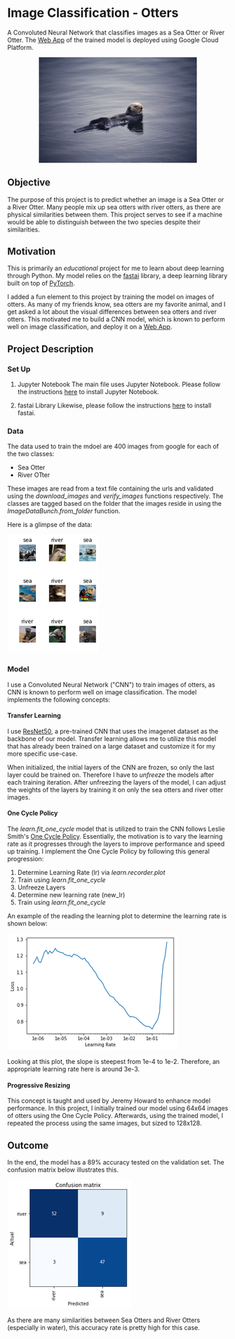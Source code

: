 # Image Classification - Otters

A Convoluted Neural Network that classifies images as a Sea Otter or River Otter. 
The [Web App](https://otter-classifier-255602.appspot.com/) of the trained model is deployed using Google Cloud Platform.

<p align = 'center'>
    <img src="figs/seaOtter.jpg" width = '360'>
</p>


## Objective

The purpose of this project is to predict whether an image is a Sea Otter or a River Otter. Many people mix up sea otters with river otters, as there are physical similarities between them. This project serves to see if a machine would be able to distinguish between the two species despite their similarities.


## Motivation

This is primarily an *educational* project for me to learn about deep learning through Python. My model relies on the [fastai](https://github.com/fastai/fastai) library, a deep learning library built on top of [PyTorch](https://github.com/pytorch/pytorch). 

I added a fun element to this project by training the model on images of otters. As many of my friends know, sea otters are my favorite animal, and I get asked a lot about the visual differences between sea otters and river otters. This motivated me to build a CNN model, which is known to perform well on image classification, and deploy it on a [Web App](https://otter-classifier-255602.appspot.com/). 


## Project Description

### Set Up

1. Jupyter Notebook
The main file uses Jupyter Notebook. Please follow the instructions [here](https://github.com/pl2599/Image-Classification-Otters/tree/master/doc) to install Jupyter Notebook.


2. fastai Library
Likewise, please follow the instructions [here]((https://github.com/pl2599/Image-Classification-Otters/tree/master/doc)) to install fastai.

### Data

The data used to train the mdoel are 400 images from google for each of the two classes:
* Sea Otter
* River OTter

These images are read from a text file containing the urls and validated using the *download_images* and *verify_images* functions respectively. The classes are tagged based on the folder that the images reside in using the *ImageDataBunch.from_folder* function.

Here is a glimpse of the data:

![](figs/data.png)

### Model

I use a Convoluted Neural Network ("CNN") to train images of otters, as CNN is known to perform well on image classification. The model implements the following concepts:

#### Transfer Learning

I use [ResNet50](https://www.mathworks.com/help/deeplearning/ref/resnet50.html), a pre-trained CNN that uses the imagenet dataset as the backbone of our model. Transfer learning allows me to utilize this model that has already been trained on a large dataset and customize it for my more specific use-case. 

When initialized, the initial layers of the CNN are frozen, so only the last layer could be trained on. Therefore I have to *unfreeze* the models after each training iteration. After unfreezing the layers of the model, I can adjust the weights of the layers by training it on only the sea otters and river otter images. 

#### One Cycle Policy

The *learn.fit_one_cycle* model that is utilized to train the CNN follows Leslie Smith's [One Cycle Policy](https://arxiv.org/abs/1803.09820). Essentially, the motivation is to vary the learning rate as it progresses through the layers to improve performance and speed up training. I implement the One Cycle Policy by following this general progression:

1. Determine Learning Rate (lr) via *learn.recorder.plot*
2. Train using *learn.fit_one_cycle* 
3. Unfreeze Layers
4. Determine new learning rate (new_lr)
4. Train using *learn.fit_one_cycle*

An example of the reading the learning plot to determine the learning rate is shown below:

![](figs/recorderPlot.png)

Looking at this plot, the slope is steepest from 1e-4 to 1e-2. Therefore, an appropriate learning rate here is around 3e-3. 


#### Progressive Resizing

This concept is taught and used by Jeremy Howard to enhance model performance. In this project, I initially trained our model using 64x64 images of otters using the One Cycle Policy. Afterwards, using the trained model, I repeated the process using the same images, but sized to 128x128.


## Outcome

In the end, the model has a 89% accuracy tested on the validation set. The confusion matrix below illustrates this.

![](figs/confusionMatrix.png)

As there are many similarities between Sea Otters and River Otters (especially in water), this accuracy rate is pretty high for this case.